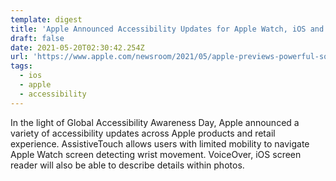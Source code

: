 ```yaml
---
template: digest
title: 'Apple Announced Accessibility Updates for Apple Watch, iOS and more'
draft: false
date: 2021-05-20T02:30:42.254Z
url: 'https://www.apple.com/newsroom/2021/05/apple-previews-powerful-software-updates-designed-for-people-with-disabilities/'
tags:
  - ios
  - apple
  - accessibility
---
```


In the light of Global Accessibility Awareness Day, Apple announced a variety of accessibility updates across Apple products and retail experience. AssistiveTouch allows users with limited mobility to navigate Apple Watch screen detecting wrist movement. VoiceOver, iOS screen reader will also be able to describe details within photos.
